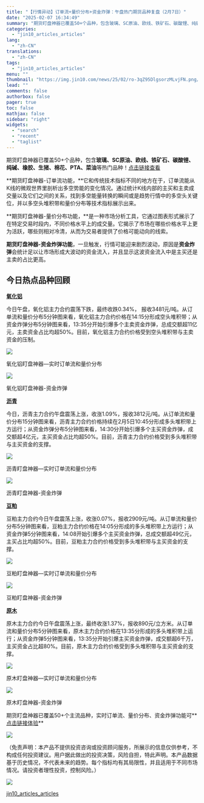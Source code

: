 ```yaml
---
title: "【行情异动】订单流+量价分布+资金炸弹：午盘热门期货品种复盘（2月7日）"
date: "2025-02-07 16:34:49"
summary: "期货盯盘神器已覆盖50+个品种，包含玻璃、SC原油、欧线、铁矿石、碳酸锂、纯碱、橡胶、生猪、棉花、P..."
categories:
  - "jin10_articles_articles"
lang:
  - "zh-CN"
translations:
  - "zh-CN"
tags:
  - "jin10_articles_articles"
menu: ""
thumbnail: "https://img.jin10.com/news/25/02/ro-3qZ95DlgsorzMLvjFN.png/lite"
lead: ""
comments: false
authorbox: false
pager: true
toc: false
mathjax: false
sidebar: "right"
widgets:
  - "search"
  - "recent"
  - "taglist"
---
```


期货盯盘神器已覆盖50+个品种，包含**玻璃、SC原油、欧线、铁矿石、碳酸锂、纯碱、橡胶、生猪、棉花、PTA、菜油**等热门品种！[点击链接查看](https://qihuo.jin10.com/vip/watch/index.html#/intro)

**期货盯盘神器-订单流功能，**它和传统技术指标不同的地方在于，订单流能从K线的微观世界里剖析出多空势能的变化情况。通过统计K线内部的主买和主卖成交量以及它们之间的关系，找到多空能量转换的瞬间或是趋势行情中的多空头关键位，并以多空头堆积带和量价分布等技术指标展示出来。

**期货盯盘神器-量价分布功能，**是一种市场分析工具，它通过图表形式展示了在特定交易时段内，不同价格水平上的成交量。它揭示了市场在哪些价格水平上更为活跃，哪些则相对冷清，从而为交易者提供了价格可能动向的线索。

**期货盯盘神器-资金炸弹功能**，一旦触发，行情可能迎来剧烈波动，原因是**资金炸弹**会统计足以让市场形成大波动的资金流入，并且显示这波资金流入中是主买还是主卖的占比更高。

今日热点品种回顾
--------

**[氧化铝](https://qihuo.jin10.com/vip/watch/index.html?v=1109&group_id=qh_ao_monitor#/desktop)**

今日午盘，氧化铝主力合约震荡下跌，最终收跌0.34%， 报收3481元/吨。从订单流和量价分布5分钟图来看，氧化铝主力合约价格在14:15分形成空头堆积带；从资金炸弹分布5分钟图来看，13:35分开始引爆多个主卖资金炸弹，总成交额超11亿元，主卖资金占比均超50%。目前，氧化铝主力合约价格受到空头堆积带与主卖资金的压制。

![](https://img.jin10.com/news/25/02/ogkfbN0uWcHWErKgWDC9E.png)

氧化铝盯盘神器—实时订单流和量价分布



![](https://img.jin10.com/news/25/02/J1OGkdwoCGGrzT9nL5KpE.png)

氧化铝盯盘神器-资金炸弹


**[沥青](https://qihuo.jin10.com/vip/watch/index.html?v=1109&group_id=qh_bu_monitor#/desktop)**

今日，沥青主力合约午盘震荡上涨，收涨1.09%，报收3812元/吨。从订单流和量价分布15分钟图来看，沥青主力合约价格持续在2月5日10:45分形成多头堆积带上方运行；从资金炸弹分布5分钟图来看，14:30分开始引爆多个主买资金炸弹，成交额超4亿元，主买资金占比均超50%。目前，沥青主力合约价格受到多头堆积带与主买资金的支撑。

![](https://img.jin10.com/news/25/02/Jm7W2U4-fuGEu_ATYGIQI.png)

沥青盯盘神器—实时订单流和量价分布



![](https://img.jin10.com/news/25/02/0G-vJ9dEv06zHDOxs9ja3.png)

沥青盯盘神器-资金炸弹


**[豆粕](https://qihuo.jin10.com/vip/watch/index.html?v=1109&group_id=qh_m_monitor#/desktop)**

豆粕主力合约今日午盘震荡上涨，收涨0.07%，报收2909元/吨。从订单流和量价分布5分钟图来看，豆粕主力合约价格在14:05分形成的多头堆积带上方运行；从资金炸弹5分钟图来看，14:08开始引爆多个主买资金炸弹，总成交额超49亿元，主买占比均超50%。目前，豆粕主力合约价格受到多头堆积带与主买资金的支撑。

![](https://img.jin10.com/news/25/02/MUxBjEv3FeegtchOIKEpl.png)

豆粕盯盘神器—实时订单流和量价分布



![](https://img.jin10.com/news/25/02/xDyDpxOb_2T2FpccczER_.png)

豆粕盯盘神器-资金炸弹


**[原木](https://qihuo.jin10.com/vip/watch/index.html?v=1109&group_id=qh_lg_monitor#/desktop)**

原木主力合约今日午盘震荡上涨，最终收涨1.37%，报收890元/立方米。从订单流和量价分布5分钟图来看，原木主力合约价格在13:35分形成的多头堆积带上运行；从资金炸弹5分钟图来看，13:35分开始引爆主买资金炸弹，成交额超6千万，主买资金占比超80%。目前，原木主力合约价格受到多头堆积带与主买资金的支撑。

![](https://img.jin10.com/news/25/02/8IaL8C3LEzSayM8FtgKeH.png)

原木盯盘神器—实时订单流和量价分布



![](https://img.jin10.com/news/25/02/Sjw3sGyfm4T99se8JVSN9.png)

原木盯盘神器-资金炸弹


期货盯盘神器已覆盖50+个主流品种，实时订单流、量价分布、资金炸弹功能可**[点击链接体验](https://qihuo.jin10.com/vip/watch/index.html?group_id=qh_cu_monitor&from=jin10web&t=1717408598919#/intro)**

![](https://img.jin10.com/news/24/12/1gGy8uHePGRVb0go1aXla.png)




（免责声明：本产品不提供投资咨询或投资顾问服务，所展示的信息仅供参考，不构成任何投资建议。用户据此做出的投资决策，风险自担，特此声明。本产品数据基于历史情况，不代表未来的趋势。每个指标均有其局限性，并且适用于不同市场情况。请投资者理性投资，控制风险。）

[![](https://cdn-news.jin10.com/91d4ef4c-7a4b-48be-a8cb-1deee592fb6a.png)](https://work.weixin.qq.com/ca/cawcde09b7dcd64428 "打开")

[jin10_articles_articles](https://xnews.jin10.com/details/162129)
